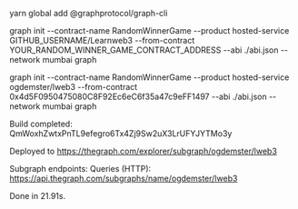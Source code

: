 yarn global add @graphprotocol/graph-cli

graph init --contract-name RandomWinnerGame --product hosted-service GITHUB_USERNAME/Learnweb3 --from-contract YOUR_RANDOM_WINNER_GAME_CONTRACT_ADDRESS --abi ./abi.json --network mumbai graph

graph init --contract-name RandomWinnerGame --product hosted-service ogdemster/lweb3 --from-contract 0x4d5F0950475080C8F92Ec6eC6f35a47c9eFF1497 --abi ./abi.json --network mumbai graph

Build completed: QmWoxhZwtxPnTL9efegro6Tx4Zj9Sw2uX3LrUFYJYTMo3y

Deployed to https://thegraph.com/explorer/subgraph/ogdemster/lweb3

Subgraph endpoints:
Queries (HTTP): https://api.thegraph.com/subgraphs/name/ogdemster/lweb3

Done in 21.91s.
